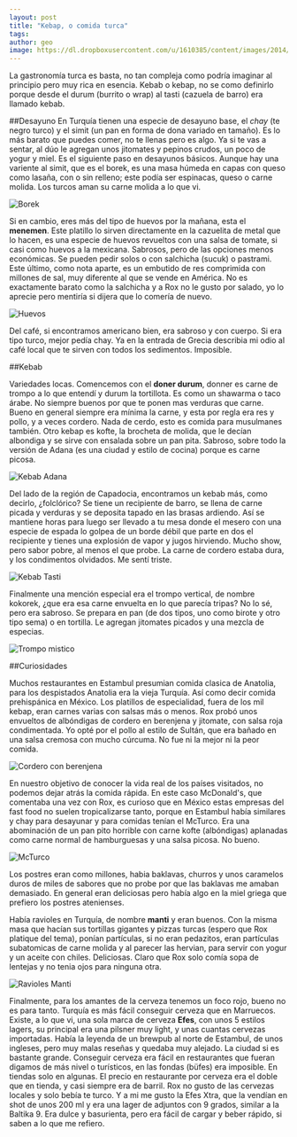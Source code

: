 ```yaml
---
layout: post
title: "Kebap, o comida turca"
tags: 
author: geo
image: https://dl.dropboxusercontent.com/u/1610385/content/images/2014/12/IMG_20141220_183732744.jpg
---
```

La gastronomía turca es basta, no tan compleja como podría imaginar al principio pero muy rica en esencia. Kebab o kebap, no se como definirlo porque desde el durum (burrito o wrap) al tasti (cazuela de barro) era llamado kebab. 

##Desayuno
En Turquía tienen una especie de desayuno base, el *chay* (te negro turco) y el simit (un pan en forma de dona variado en tamaño). Es lo más barato que puedes comer, no te llenas pero es algo. Ya si te vas a sentar, al dúo le agregan unos jitomates y pepinos crudos, un poco de yogur y miel. Es el siguiente paso en desayunos básicos. Aunque hay una variente al simit, que es el borek, es una masa húmeda en capas con queso como lasaña, con o sin relleno; este podía ser espinacas, queso o carne molida. Los turcos aman su carne molida a lo que vi. 

![Borek](https://dl.dropboxusercontent.com/u/1610385/content/images/2014/12/IMG_20141221_085021314_HDR.jpg)

Si en cambio, eres más del tipo de huevos por la mañana, esta el **menemen**. Este platillo lo sirven directamente en la cazuelita de metal que lo hacen, es una especie de huevos revueltos con una salsa de tomate, si casi como huevos a la mexicana. Sabrosos, pero de las opciones menos económicas. Se pueden pedir solos o con salchicha (sucuk) o pastrami. Este último, como nota aparte, es un embutido de res comprimida con millones de sal, muy diferente al que se vende en América. No es exactamente barato como la salchicha y a Rox no le gusto por salado, yo lo aprecie pero mentiría si dijera que lo comería de nuevo. 

![Huevos](https://dl.dropboxusercontent.com/u/1610385/content/images/2014/12/IMG_20141219_081446555.jpg)

Del café, si encontramos americano bien, era sabroso y con cuerpo. Si era tipo turco, mejor pedía chay. Ya en la entrada de Grecia describia mi odio al café local que te sirven con todos los sedimentos. Imposible. 

##Kebab

Variedades locas. Comencemos con el **doner durum**, donner es carne de trompo a lo que entendí y durum la tortillota. Es como un shawarma o taco  árabe. No siempre buenos por que te ponen mas verduras que carne. Bueno en general siempre era mínima la carne, y esta por regla era res y pollo, y a veces cordero. Nada de cerdo, esto es comida para musulmanes también. 
Otro kebap es kofte, la brocheta de molida, que le decían albondiga y se sirve con ensalada sobre un pan pita. Sabroso, sobre todo la versión de Adana (es una ciudad y estilo de cocina) porque es carne picosa. 

![Kebab Adana](https://dl.dropboxusercontent.com/u/1610385/content/images/2014/12/IMG_20141221_150141659.jpg)

Del lado de la región de Capadocia, encontramos un kebab más, como decirlo, ¿folclórico? Se tiene un recipiente de barro, se llena de carne picada y verduras y se deposita tapado en las brasas ardiendo. Así se mantiene horas para luego ser llevado a tu mesa donde el mesero con una especie de espada lo golpea de un borde débil que parte en dos el recipiente y tienes una explosión de vapor y jugos hirviendo. Mucho show, pero sabor pobre, al menos el que probe. La carne de cordero estaba dura, y los condimentos olvidados. Me sentí triste. 

![Kebab Tasti](https://dl.dropboxusercontent.com/u/1610385/content/images/2014/12/IMG_20141223_194017802.jpg)

Finalmente una mención especial era el trompo vertical, de nombre kokorek, ¿que era esa carne envuelta en lo que parecía tripas? No lo sé, pero era sabroso. Se prepara en pan (de dos tipos, uno como birote y otro tipo sema) o en tortilla. Le agregan jitomates picados y una mezcla de especias. 

![Trompo mistico](https://dl.dropboxusercontent.com/u/1610385/content/images/2014/12/IMG_20141220_183732744-1.jpg)

##Curiosidades

Muchos restaurantes en Estambul presumian comida clasica de Anatolia, para los despistados Anatolia era la vieja Turquía. Así como decir comida prehispánica en México. Los platillos de especialidad, fuera de los mil kebap, eran carnes varias con salsas más o menos. Rox probó unos envueltos de albóndigas de cordero en berenjena y jitomate, con salsa roja condimentada. Yo opté por el pollo al estilo de Sultán, que era bañado en una salsa cremosa con mucho cúrcuma. No fue ni la mejor ni la peor comida. 

![Cordero con berenjena](https://dl.dropboxusercontent.com/u/1610385/content/images/2014/12/IMG_20141219_134316739.jpg)

En nuestro objetivo de conocer la vida real de los países visitados, no podemos dejar atrás la comida rápida. En este caso McDonald's, que comentaba una vez con Rox, es curioso que en México estas empresas del fast food no suelen tropicalizarse tanto, porque en Estambul había similares  y chay para desayunar y para comidas tenían el McTurco. Era una abominación de un pan pito horrible con carne kofte (albóndigas) aplanadas como carne normal de hamburguesas y una salsa picosa. No bueno. 

![McTurco](https://dl.dropboxusercontent.com/u/1610385/content/images/2014/12/IMG_20141223_124000905.jpg)

Los postres eran como millones, habia baklavas, churros y unos caramelos duros de miles de sabores que no probe por que las baklavas me amaban demasiado. En general eran deliciosas pero había algo en la miel griega que prefiero los postres atenienses. 

Había ravioles en Turquía, de nombre  **manti** y eran buenos. Con la misma masa que hacían sus tortillas gigantes y pizzas turcas (espero que Rox platique del tema), ponían partículas, si no eran pedazitos, eran partículas subatomicas de carne molida y al parecer las hervian, para servir con yogur y un aceite con chiles. Deliciosas. Claro que Rox solo comía sopa de lentejas y no tenia ojos para ninguna otra. 

![Ravioles Manti](https://dl.dropboxusercontent.com/u/1610385/content/images/2014/12/IMG_20141222_140402715.jpg)

Finalmente, para los amantes de la cerveza tenemos un foco rojo, bueno no es para tanto. Turquía es más fácil conseguir cerveza que en Marruecos. Existe, a lo que vi, una sola marca de cerveza **Efes**, con unos 5 estilos lagers, su principal era una pilsner muy light, y unas cuantas cervezas importadas. Había la leyenda de un brewpub al norte de Estambul, de unos ingleses, pero muy malas reseñas y quedaba muy alejado. La ciudad si es bastante grande. Conseguir cerveza era fácil en restaurantes que fueran digamos de más nivel o turísticos, en las fondas (büfes) era imposible. En tiendas solo en algunas. El precio en restaurante por cerveza era el doble que en tienda, y casi siempre era de barril. Rox no gusto de las cervezas locales y solo bebía te turco. Y a mi me gusto la Efes Xtra, que la vendían en shot de unos 200 ml y era una lager de adjuntos con 9 grados, similar a la Baltika 9. Era dulce y basurienta, pero era fácil de cargar y beber rápido, si saben a lo que me refiero. 